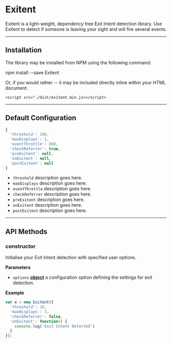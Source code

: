 # Exitent

Exitent is a light-weight, dependency free Exit Intent detection library.  Use Exitent to detect if someone is leaving your sight and will fire several events.

----------

## Installation

The library may be installed from NPM using the following command:

  npm install --save Exitent

Or, if you would rather -- it may be included directly inline within your HTML document.

    <script src="./dist/exitent.min.js></script>

----------

## Default Configuration

```javascript
{
  'threshold': 100,
  'maxDisplays': 1,
  'eventThrottle': 800,
  'checkReferrer': true,
  'preExitent': null,
  'onExitent': null,
  'postExitent': null
}
```

-   `threshold` description goes here.
-   `maxDisplays` description goes here.
-   `eventThrottle` description goes here.
-   `checkReferrer` description goes here.
-   `preExitent` description goes here.
-   `onExitent` description goes here.
-   `postExitent` description goes here.

----------

## API Methods

### constructor

Initialise your Exit Intent detection with specified user options.

**Parameters**

-   `options` **[object](https://developer.mozilla.org/en-US/docs/Web/JavaScript/Reference/Global_Objects/Object)** a configuration option defining the settings for exit detection.

**Example**

```javascript
var e = new Exitent({
  'threshold': 10,
  'maxDisplays': 3,
  'checkReferrer': false,
  'onExitent': function() {
    console.log('Exit Intent Detected')
  }
});
```
